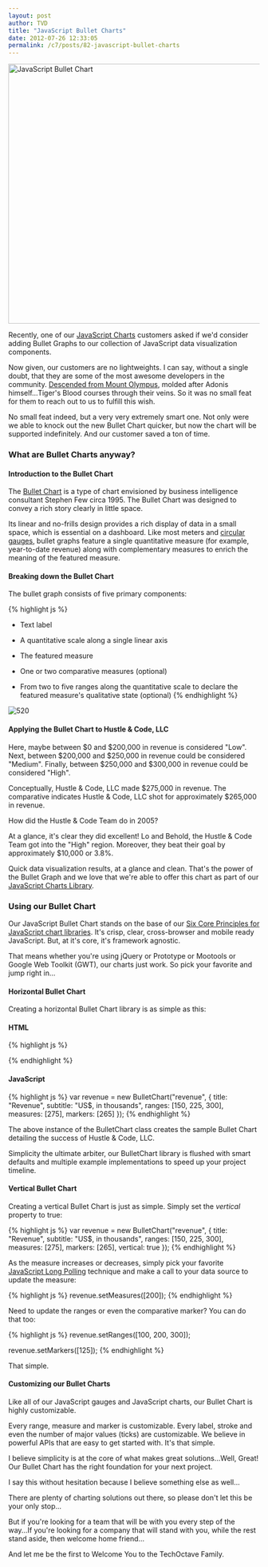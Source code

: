 ```yaml
---
layout: post
author: TVD
title: "JavaScript Bullet Charts"
date: 2012-07-26 12:33:05
permalink: /c7/posts/82-javascript-bullet-charts
---
```


<img src="http://techoctave.com/images/bulletchart.png" width="520" alt="JavaScript Bullet Chart" />

Recently, one of our [JavaScript Charts][1] customers asked if we'd consider adding Bullet Graphs to our collection of JavaScript data visualization components.

Now given, our customers are no lightweights. I can say, without a single doubt, that they are some of the most awesome developers in the community. [Descended from Mount Olympus][2], molded after Adonis himself...Tiger's Blood courses through their veins. So it was no small feat for them to reach out to us to fulfill this wish.

No small feat indeed, but a very very extremely smart one. Not only were we able to knock out the new Bullet Chart quicker, but now the chart will be supported indefinitely. And our customer saved a ton of time.

### What are Bullet Charts anyway?

#### Introduction to the Bullet Chart

The [Bullet Chart][3] is a type of chart envisioned by business intelligence consultant Stephen Few circa 1995. The Bullet Chart was designed to convey a rich story clearly in little space.

Its linear and no-frills design provides a rich display of data in a small space, which is essential on a dashboard. Like most meters and [circular gauges][4], bullet graphs feature a single quantitative measure (for example, year-to-date revenue) along with complementary measures to enrich the meaning of the featured measure.

#### Breaking down the Bullet Chart

The bullet graph consists of five primary components:

{% highlight js %}
- Text label

- A quantitative scale along a single linear axis

- The featured measure

- One or two comparative measures (optional)

- From two to five ranges along the quantitative scale to declare the featured measure's qualitative state (optional)
{% endhighlight %}

<img src="http://upload.wikimedia.org/wikipedia/en/thumb/e/e1/Bullet_graph_labeled.png/500px-Bullet_graph_labeled.png" alt="520" alt="JavaScript Bullet Graph" />

#### Applying the Bullet Chart to Hustle & Code, LLC

Here, maybe between $0 and $200,000 in revenue is considered "Low". Next, between $200,000 and $250,000 in revenue could be considered "Medium". Finally, between $250,000 and $300,000 in revenue could be considered "High".

Conceptually, Hustle & Code, LLC made $275,000 in revenue. The comparative indicates Hustle & Code, LLC shot for approximately $265,000 in revenue. 

How did the Hustle & Code Team do in 2005?

At a glance, it's clear they did excellent! Lo and Behold, the Hustle & Code Team got into the "High" region. Moreover, they beat their goal by approximately $10,000 or 3.8%.

Quick data visualization results, at a glance and clean. That's the power of the Bullet Graph and we love that we're able to offer this chart as part of our [JavaScript Charts Library][5].

### Using our Bullet Chart

Our JavaScript Bullet Chart stands on the base of our [Six Core Principles for JavaScript chart libraries][6]. It's crisp, clear, cross-browser and mobile ready JavaScript. But, at it's core, it's framework agnostic.

That means whether you're using jQuery or Prototype or Mootools or Google Web Toolkit (GWT), our charts just work. So pick your favorite and jump right in...

#### Horizontal Bullet Chart

Creating a horizontal Bullet Chart library is as simple as this:

#### HTML

{% highlight js %}
    <div id="revenue"></div>
{% endhighlight %}

#### JavaScript

{% highlight js %}
var revenue = new BulletChart("revenue", {
	title: "Revenue",
	subtitle: "US$, in thousands",
	ranges: [150, 225, 300],
	measures: [275],
	markers: [265]
});
{% endhighlight %}

The above instance of the BulletChart class creates the sample Bullet Chart detailing the success of Hustle & Code, LLC.

Simplicity the ultimate arbiter, our BulletChart library is flushed with smart defaults and multiple example implementations to speed up your project timeline.

#### Vertical Bullet Chart

Creating a vertical Bullet Chart is just as simple. Simply set the *vertical* property to true:

{% highlight js %}
var revenue = new BulletChart("revenue", {
    title: "Revenue",
    subtitle: "US$, in thousands",
    ranges: [150, 225, 300],
    measures: [275],
    markers: [265],
    vertical: true
});
{% endhighlight %}

As the measure increases or decreases, simply pick your favorite [JavaScript Long Polling][7] technique and make a call to your data source to update the measure:

{% highlight js %}
revenue.setMeasures([200]);
{% endhighlight %}

Need to update the ranges or even the comparative marker? You can do that too:

{% highlight js %}
revenue.setRanges([100, 200, 300]);

revenue.setMarkers([125]);
{% endhighlight %}

That simple.

#### Customizing our Bullet Charts

Like all of our JavaScript gauges and JavaScript charts, our Bullet Chart is highly customizable.

Every range, measure and marker is customizable. Every label, stroke and even the number of major values (ticks) are customizable. We believe in powerful APIs that are easy to get started with. It's that simple.

I believe simplicity is at the core of what makes great solutions...Well, Great! Our Bullet Chart has the right foundation for your next project.

I say this without hesitation because I believe something else as well...

There are plenty of charting solutions out there, so please don't let this be your only stop...

But if you're looking for a team that will be with you every step of the way...If you're looking for a company that will stand with you, while the rest stand aside, then welcome home friend...

And let me be the first to Welcome You to the TechOctave Family.



  [1]: http://techoctave.com/charts
  [2]: https://techoctave.com/c7/posts/78-foundation-is-everything
  [3]: http://www.perceptualedge.com/blog/?p=217
  [4]: http://techoctave.com/gauges
  [5]: http://techoctave.com/charts
  [6]: https://techoctave.com/c7/posts/66-beautiful-cross-browser-javascript-dashboard-charts
  [7]: https://techoctave.com/c7/posts/60-simple-long-polling-example-with-javascript-and-jquery

